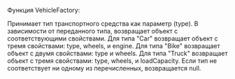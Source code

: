 Функция VehicleFactory:

Принимает тип транспортного средства как параметр (type).
В зависимости от переданного типа, возвращает объект с соответствующими свойствами.
Для типа "Car" возвращает объект с тремя свойствами: type, wheels, и engine.
Для типа "Bike" возвращает объект с двумя свойствами: type и wheels.
Для типа "Truck" возвращает объект с тремя свойствами: type, wheels, и loadCapacity.
Если тип не соответствует ни одному из перечисленных, возвращается null.